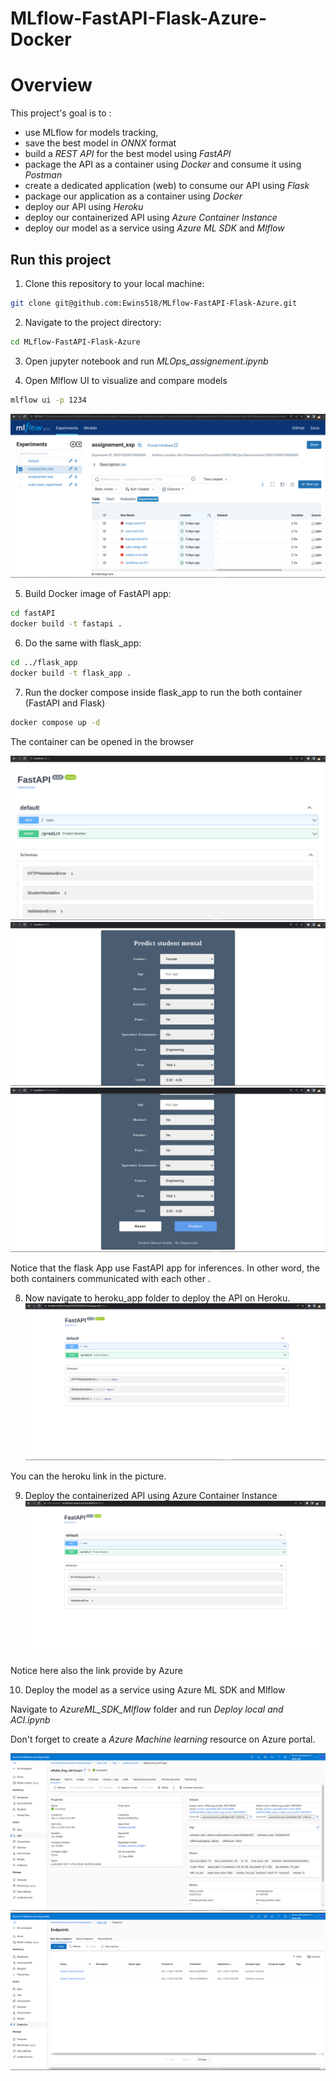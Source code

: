 # MLflow-FastAPI-Flask-Azure-Docker

# Overview
This project's goal is to :
- use MLflow for models tracking, 
- save the best model in *ONNX* format 
- build a *REST API* for the best model using *FastAPI*
- package the API as a container using *Docker* and consume it using *Postman*
- create a dedicated application (web) to consume our API using *Flask*
- package our application as a container using *Docker*
- deploy our API using *Heroku*
- deploy our containerized API using *Azure Container Instance*
- deploy our model as a service using *Azure ML SDK* and *Mlflow*

## Run this project

1. Clone this repository to your local machine:

```bash
git clone git@github.com:Ewins518/MLflow-FastAPI-Flask-Azure.git
```

2. Navigate to the project directory:

```bash
cd MLflow-FastAPI-Flask-Azure
```

3. Open jupyter notebook and run *MLOps_assignement.ipynb*

4. Open Mlflow UI to visualize and compare models

```bash
mlflow ui -p 1234
```

![Screenshot](/screenshot/1.png)

5. Build Docker image of FastAPI app:

```bash
cd fastAPI
docker build -t fastapi .
```
6. Do the same with flask_app:

```bash
cd ../flask_app
docker build -t flask_app .
```
7. Run the docker compose inside flask_app to run the both container (FastAPI and Flask)

```bash
docker compose up -d
```
The container can be opened in the browser

![Screenshot](/screenshot/2.png)
![Screenshot](/screenshot/3.png)
![Screenshot](/screenshot/4.png)

Notice that the flask App use FastAPI app for inferences. In other word, the both containers communicated with each other .

8. Now navigate to heroku_app folder to deploy the API on Heroku.
![Screenshot](/screenshot/5.png)

You can the heroku link in the picture.

9. Deploy the containerized API using Azure Container Instance
![Screenshot](/screenshot/6.png)

Notice here also the link provide by Azure

10. Deploy the model as a service using Azure ML SDK and Mlflow

Navigate to *AzureML_SDK_Mlflow* folder and run *Deploy local and ACI.ipynb*

Don't forget to create a *Azure Machine learning* resource on Azure portal.

![Screenshot](/screenshot/7.png)
![Screenshot](/screenshot/8.png)